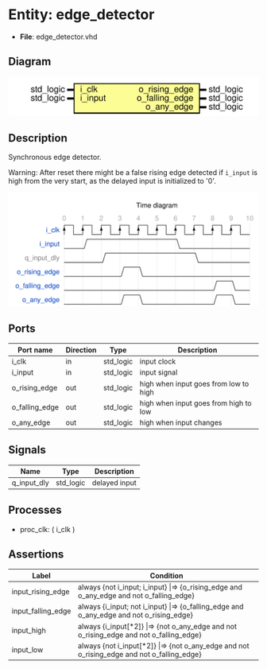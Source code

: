 
# Entity: edge_detector 
- **File**: edge_detector.vhd

## Diagram
![Diagram](edge_detector.svg "Diagram")
## Description

Synchronous edge detector.

Warning: After reset there might be a false rising edge detected if `i_input` is high
from the very start, as the delayed input is initialized to '0'.



![alt text](edge_detector_wavedrom_0.svg "title")

 


## Ports

| Port name      | Direction | Type      | Description                           |
| -------------- | --------- | --------- | ------------------------------------- |
| i_clk          | in        | std_logic | input clock                           |
| i_input        | in        | std_logic | input signal                          |
| o_rising_edge  | out       | std_logic | high when input goes from low to high |
| o_falling_edge | out       | std_logic | high when input goes from high to low |
| o_any_edge     | out       | std_logic | high when input changes               |

## Signals

| Name        | Type      | Description   |
| ----------- | --------- | ------------- |
| q_input_dly | std_logic | delayed input |

## Processes
- proc_clk: ( i_clk )

## Assertions

| Label | Condition |
|-------|-----------|
| input_rising_edge | always {not i_input; i_input} &#124;=> {o_rising_edge and o_any_edge and not o_falling_edge} |
| input_falling_edge | always {i_input; not i_input} &#124;=> {o_falling_edge and o_any_edge and not o_rising_edge} |
| input_high | always {i_input[*2]} &#124;=> {not o_any_edge and not o_rising_edge and not o_falling_edge} |
| input_low | always {not i_input[*2]} &#124;=> {not o_any_edge and not o_rising_edge and not o_falling_edge} |
